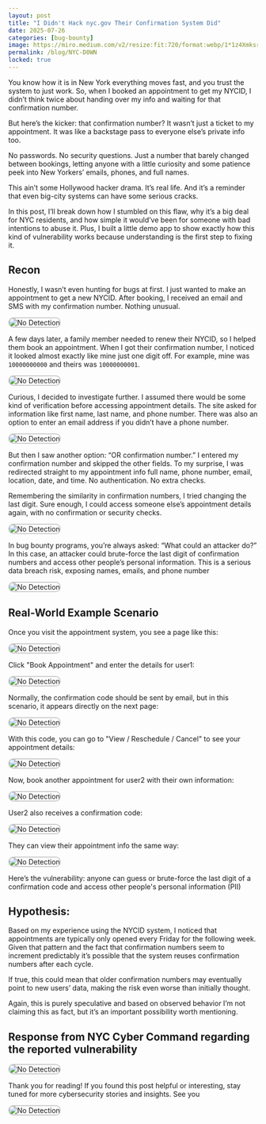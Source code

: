 ```yaml
---
layout: post
title: "I Didn't Hack nyc.gov Their Confirmation System Did"
date: 2025-07-26
categories: [bug-bounty]
image: https://miro.medium.com/v2/resize:fit:720/format:webp/1*1z4XmksriTvjNurI08XPAA.jpeg
permalink: /blog/NYC-D0WN
locked: true
---
```

You know how it is in New York everything moves fast, and you trust the system to just work. So, when I booked an appointment to get my NYCID, I didn’t think twice about handing over my info and waiting for that confirmation number.

But here’s the kicker: that confirmation number? It wasn’t just a ticket to my appointment. It was like a backstage pass to everyone else’s private info too.

No passwords. No security questions. Just a number that barely changed between bookings, letting anyone with a little curiosity and some patience peek into New Yorkers’ emails, phones, and full names.

This ain’t some Hollywood hacker drama. It’s real life. And it’s a reminder that even big-city systems can have some serious cracks.

In this post, I’ll break down how I stumbled on this flaw, why it’s a big deal for NYC residents, and how simple it would’ve been for someone with bad intentions to abuse it. Plus, I built a little demo app to show exactly how this kind of vulnerability works because understanding is the first step to fixing it.

## Recon

Honestly, I wasn’t even hunting for bugs at first. I just wanted to make an appointment to get a new NYCID. After booking, I received an email and SMS with my confirmation number. Nothing unusual.

<img 
  src="https://miro.medium.com/v2/resize:fit:1000/format:webp/1*FbmGbWvLK7V9LptMBemnkA.jpeg"
  alt="No Detection"
  class="zoomable-img"
  style="border: 2px solid #ccc; border-radius: 10px; cursor: zoom-in;"
/>

A few days later, a family member needed to renew their NYCID, so I helped them book an appointment. When I got their confirmation number, I noticed it looked almost exactly like mine just one digit off. For example, mine was `10000000000` and theirs was `10000000001`.

<img 
  src="https://miro.medium.com/v2/resize:fit:1000/format:webp/1*vqDeEpiamj3kWVE1H3joTQ.png"
  alt="No Detection"
  class="zoomable-img"
  style="border: 2px solid #ccc; border-radius: 10px; cursor: zoom-in;"
/>

Curious, I decided to investigate further. I assumed there would be some kind of verification before accessing appointment details. The site asked for information like first name, last name, and phone number. There was also an option to enter an email address if you didn’t have a phone number.

<img 
  src="https://cdn-images-1.medium.com/max/1000/1*vlbchbyWo6LyzmYIa0NP5w.png"
  alt="No Detection"
  class="zoomable-img"
  style="border: 2px solid #ccc; border-radius: 10px; cursor: zoom-in;"
/>

But then I saw another option: “OR confirmation number.” I entered my confirmation number and skipped the other fields. To my surprise, I was redirected straight to my appointment info full name, phone number, email, location, date, and time. No authentication. No extra checks.


Remembering the similarity in confirmation numbers, I tried changing the last digit. Sure enough, I could access someone else’s appointment details again, with no confirmation or security checks.

<img 
  src="https://miro.medium.com/v2/resize:fit:1000/format:webp/1*4u-3GRr8JaoZlcUS0olrKw.png"
  alt="No Detection"
  class="zoomable-img"
  style="border: 2px solid #ccc; border-radius: 10px; cursor: zoom-in;"
/>

In bug bounty programs, you’re always asked: “What could an attacker do?” In this case, an attacker could brute-force the last digit of confirmation numbers and access other people’s personal information. This is a serious data breach risk, exposing names, emails, and phone number

<img 
  src="https://miro.medium.com/v2/resize:fit:1000/format:webp/1*nj6KyG7vgbx0BWM7ApryUQ.png"
  alt="No Detection"
  class="zoomable-img"
  style="border: 2px solid #ccc; border-radius: 10px; cursor: zoom-in;"
/>

## Real-World Example Scenario

Once you visit the appointment system, you see a page like this:

<img 
  src="https://miro.medium.com/v2/resize:fit:2000/format:webp/1*TehIWHbmMtZx-NygR5T7uA.png"
  alt="No Detection"
  class="zoomable-img"
  style="border: 2px solid #ccc; border-radius: 10px; cursor: zoom-in;"
/>

Click "Book Appointment" and enter the details for user1:

<img 
  src="https://miro.medium.com/v2/resize:fit:2000/format:webp/1*L-WuTblqx3-fuKawEbX_5g.png"
  alt="No Detection"
  class="zoomable-img"
  style="border: 2px solid #ccc; border-radius: 10px; cursor: zoom-in;"
/>

Normally, the confirmation code should be sent by email, but in this scenario, it appears directly on the next page:

<img 
  src="https://miro.medium.com/v2/resize:fit:2000/format:webp/1*UdpFia2b0fywaGy8aopiGA.png"
  alt="No Detection"
  class="zoomable-img"
  style="border: 2px solid #ccc; border-radius: 10px; cursor: zoom-in;"
/>

With this code, you can go to "View / Reschedule / Cancel" to see your appointment details:

<img 
  src="https://miro.medium.com/v2/resize:fit:2000/format:webp/1*Gk-iOjC0LXjlKEsH8Heb3Q.png"
  alt="No Detection"
  class="zoomable-img"
  style="border: 2px solid #ccc; border-radius: 10px; cursor: zoom-in;"
/>

Now, book another appointment for user2 with their own information:

<img 
  src="https://miro.medium.com/v2/resize:fit:2000/format:webp/1*oNYDsgeAEpkfe_wdIMWD7w.png"
  alt="No Detection"
  class="zoomable-img"
  style="border: 2px solid #ccc; border-radius: 10px; cursor: zoom-in;"
/>

User2 also receives a confirmation code:

<img 
  src="https://miro.medium.com/v2/resize:fit:2000/format:webp/1*FzxZl45nNu0OTAxsLMWxwA.png"
  alt="No Detection"
  class="zoomable-img"
  style="border: 2px solid #ccc; border-radius: 10px; cursor: zoom-in;"
/>

They can view their appointment info the same way:

<img 
  src="https://miro.medium.com/v2/resize:fit:2000/format:webp/1*RYPl63lZKbtKFjgth9fadA.png"
  alt="No Detection"
  class="zoomable-img"
  style="border: 2px solid #ccc; border-radius: 10px; cursor: zoom-in;"
/>

Here’s the vulnerability: anyone can guess or brute-force the last digit of a confirmation code and access other people's personal information (PII)

## Hypothesis:

Based on my experience using the NYCID system, I noticed that appointments are typically only opened every Friday for the following week. Given that pattern and the fact that confirmation numbers seem to increment predictably it’s possible that the system reuses confirmation numbers after each cycle.

If true, this could mean that older confirmation numbers may eventually point to new users’ data, making the risk even worse than initially thought.

Again, this is purely speculative and based on observed behavior I’m not claiming this as fact, but it’s an important possibility worth mentioning.

## Response from NYC Cyber Command regarding the reported vulnerability

<img 
  src="https://miro.medium.com/v2/resize:fit:2000/format:webp/1*2roP3TH8a8jOfQORmOByow.png"
  alt="No Detection"
  class="zoomable-img"
  style="border: 2px solid #ccc; border-radius: 10px; cursor: zoom-in;"
/>

Thank you for reading! If you found this post helpful or interesting, stay tuned for more cybersecurity stories and insights. See you

<img 
  src="https://miro.medium.com/v2/resize:fit:720/format:webp/1*TEgAP1FqQNaH7JkeQaumFw.jpeg"
  alt="No Detection"
  class="zoomable-img"
  style="border: 2px solid #ccc; border-radius: 10px; cursor: zoom-in;"
/>
